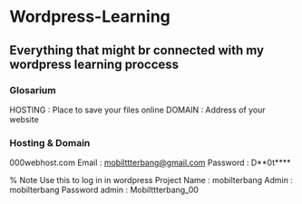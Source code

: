 # Wordpress-Learning
## Everything that might br connected with my wordpress learning proccess

### Glosarium
HOSTING : Place to save your files online
DOMAIN : Address of your website

### Hosting & Domain
000webhost.com
Email : mobilttterbang@gmail.com
Password : D**0t****

% Note Use this to log in in wordpress 
Project Name : mobilterbang
Admin : mobilterbang
Password admin : Mobilttterbang_00
